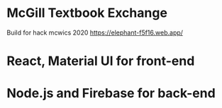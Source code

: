 # McGill Textbook Exchange
Build for hack mcwics 2020
https://elephant-f5f16.web.app/

# React, Material UI for front-end
# Node.js and Firebase for back-end




